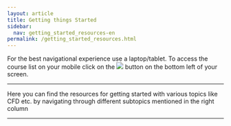 ```yaml
---
layout: article
title: Getting things Started
sidebar:
  nav: getting_started_resources-en
permalink: /getting_started_resources.html
---
```



For the best navigational experience use a laptop/tablet. To access the course list on your mobile click on the <img class="image image--xs" src="threelines.png"/> button on the bottom left of your screen.

---

Here you can find the resources for getting started with various topics like CFD etc. by navigating through different subtopics mentioned in the right column

---

